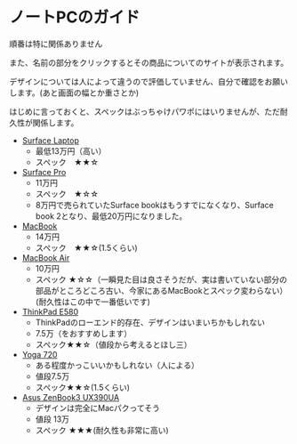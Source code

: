 # ノートPCのガイド
順番は特に関係ありません

また、名前の部分をクリックするとその商品についてのサイトが表示されます。

デザインについては人によって違うので評価していません、自分で確認をお願いします。(あと画面の幅とか重さとか)

はじめに言っておくと、スペックはぶっちゃけパワポにはいりませんが、ただ耐久性が関係します。

- [Surface Laptop](https://www.microsoft.com/ja-jp/surface/devices/surface-laptop/overview#surfaceconfiguration)
  - 最低13万円（高い）
  - スペック　★★☆
- [Surface Pro](https://www.microsoft.com/ja-jp/store/d/surface-pro/8nkt9wttrbjk/HXL2?activetab=pivot:overviewtab)
  - 11万円
  - スペック　★☆☆
  - 8万円で売られていたSurface bookはもうすでになくなり、Surface book 2となり、最低20万円になりました。
- [MacBook](https://www.apple.com/jp/shop/buy-mac/macbook)
  - 14万円
  - スペック　★★☆(1.5くらい)
- [MacBook Air](https://www.apple.com/jp/shop/buy-mac/macbook-air)
  - 10万円
  - スペック ★☆☆（一瞬見た目は良さそうだが、実は書いていない部分の部品がところどころ古い、今家にあるMacBookとスペック変わらない）(耐久性はこの中で一番低いです)
- [ThinkPad E580](https://www3.lenovo.com/jp/ja/jpad/notebooks/thinkpad/e-series/ThinkPad-E580/p/22TP2TEE580)
  - ThinkPadのローエンド的存在、デザインはいまいちかもしれない
  - 7.5万（をおすすめします）
  - スペック★★☆（値段から考えるとほし三）
- [Yoga 720](https://www3.lenovo.com/jp/ja/notebooks/yoga/yoga-700-series/Yoga-720-12/p/88YG7000919)
  - ある程度かっこいいかもしれない（人による）
  - 値段7.5万
  - スペック★★☆(1.5くらい)
- [Asus ZenBook3 UX390UA](https://shop.asus.co.jp/item/ASUS%20ZenBook3%20UX390UA-GS074T/)
  - デザインは完全にMacパクってそう
  - 値段 13万
  - スペック ★★★(耐久性も非常に高い)
